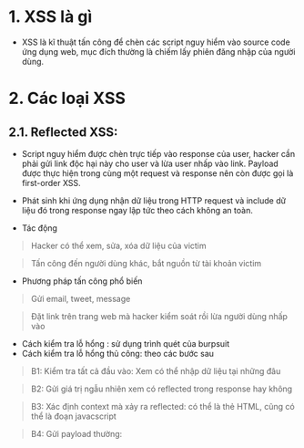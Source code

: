 # 1. XSS là gì
+ XSS là kĩ thuật tấn công để chèn các script nguy hiểm vào source code ứng dụng web, mục đích thường là chiếm lấy phiên đăng nhập của người dùng.
# 2. Các loại XSS

## 2.1. Reflected XSS: 
+ Script nguy hiểm được chèn trực tiếp vào response của user, hacker cần phải gửi link độc hại này cho user và lừa user nhấp vào link. Payload được thực hiện trong cùng một request và response nên còn được gọi là first-order XSS.
+ Phát sinh khi ứng dụng nhận dữ liệu trong HTTP request và include dữ liệu đó trong response ngay lập tức theo cách không an toàn.

+ Tác động
> Hacker có thể xem, sửa, xóa dữ liệu của victim

> Tấn công đến người dùng khác, bắt nguồn từ tài khoản victim

+ Phương pháp tấn công phổ biến
> Gửi email, tweet, message

> Đặt link trên trang web mà hacker kiểm soát rồi lừa người dùng nhấp vào

+ Cách kiểm tra lỗ hổng : sử dụng trình quét của burpsuit
+ Cách kiểm tra lỗ hổng thủ công: theo các bước sau
> B1: Kiểm tra tất cả đầu vào: Xem có thể nhập dữ liệu tại những đâu

> B2: Gửi giá trị ngẫu nhiên xem có reflected trong response hay không

> B3: Xác định context mà xảy ra reflected: có thể là thẻ HTML, cũng có thể là đoạn javacscript

> B4: Gửi payload thường: <script> alert()</script
  
> B5: Gửi các payload thay thế tương đương

> B6: Nếu tìm thấy payload hoạt động, thử test trên browser

+ Sự khác nhau giữa Reflect XSS và Store XSS: Reflect XSS ứng dụng lấy input từ HTTP request và nhúng input đó vào response ngay lập tức theo 1 cách không an toàn(không mã hóa, làm sạch gì cả). Store XSS ứng dụng store input đó và nhúng vào response sau.
+ Self XSS: chỉ được kích hoạt khi nạn nhân dán XSS payload trên chính browser của họ. Về cơ bản nó giống như một cuộc tấn công kĩ nghệ xã hội.

+ XSS context: Bao gồm (trong thẻ html, trong attribute thẻ html, trong js, trong js template literal)
> Vị trí trong phản hồi xuất hiện dữ liệu có thể kiểm soát của kẻ tấn công

> Mọi xác thực đầu vào hoặc quá trình xử lý khác đang được ứng dụng thực hiện trên dữ liệu đó.

### 2.1.1 Bài tập
+ Một số bài như **Reflected XSS into HTML context with most tags and attributes blocked**, **Reflected XSS into HTML context with all tags blocked except custom ones** yêu cầu phải sử dụng Burp Intruder để tìm kiếm tag, attribute và event không bị chặn, dữ liệu tên các thẻ nằm ở **XSS Cheat Sheet** của Portswwiger
+ Đôi khi một số trang chỉ cho phép up ảnh .jpg hoặc .png vẫn có thể cho phép sử dụng ảnh svg
+ Nếu như XSS context nằm trong thuộc tính href của thẻ neo, sử dụng giao thức giả javascript
![image](https://user-images.githubusercontent.com/97771705/216812102-15dcfd66-b802-46ec-80ff-61a4e0267e79.png)
+ Một số thẻ bị mã hóa dấu ngoặc nhọn hoặc những thẻ không tự động kích hoạt event như canonical tags vẫn cho phép thêm attribute, khi đó ta sử dụng attribute accesskey để kích hoạt event.
+ Khi XSS context tại JS, có thể sử dụng phương terminaling script(đóng script và thực thi),break out JS string(tạm thời thoát ra khỏi JS string để thực thi), mã hóa HTML hoặc sử dụng template literal JS (``)
+ Khi XSS context tại JS template literal, không cần phải terminal script, chỉ cần sd cú pháp ${...}

### 2.1.2 Một số thẻ, event đáng chú ý
+ Object Location : được sử dụng để lấy địa chỉ
 trang hiện tại
+ Event onfocus: xảy ra khi một phần tử được lấy tiêu điểm, cần sự kích hoạt của người dùng như click chuột hoặc nhấn tab
![image](https://user-images.githubusercontent.com/97771705/216810811-2c7ba076-66e1-49b7-a915-a799194649ce.png)
+ Event onblur: xảy ra khi 1 phần tử mất tiêu điểm
+ ![image](https://user-images.githubusercontent.com/97771705/216810884-04788f18-0e81-44ae-91be-3f261cfa48b1.png)
+ Attribute tabindex: chỉ định thứ tự tab của một phần tử ,cho phép developer làm cho các HTML elements có thể được đặt focus
+ Thẻ <svg: là thẻ sử dụng XML,miêu tả các hình ảnh đồ họa vector dạng 2 chiều, hoạt hình và tĩnh.
+ Canonical URL (hay còn gọi là Rel Canonical) là thành phần HTML nhằm khai báo URL gốc của trang bị trùng lặp nội dung với công cụ tìm kiếm. Sử dụng thẻ Canonical trong trường hợp nội dung bị Duplicate hoặc giống nhau trên nhiều URL.
+ Attribute accesskey: chỉ định một phím tắt để active/focus một phần tử.
+ Template literal JS: là các chuỗi ký tự cho phép các biểu thức JavaScript được nhúng. Các biểu thức nhúng thường được nối vào văn bản xung quanh và được xác định bằng ${...}
## 2.2. Stored XSS: 
+ Hacker chèn script nguy hiểm vào trang web lỗi, script sẽ được lưu lại trong ứng dụng web. Bất cứ khi nào user truy cập vào trang web có chứa đoạn script đó, script sẽ được thực thi. Chính vì attack xảy ra qua 2 bước như vậy nên loại này còn được gọi là second-order XSS.
+ Store XSS chỉ cần lưu script trên app và ngồi đợi user truy cập.
+ Store XSS chỉ ảnh hướng đến người dùng đã login 

## 2.3. DOM based XSS: 
+ Khá giống với Reflected XSS, tuy nhiên script của hacker sẽ không được nhúng trực tiếp vào ứng dụng web mà thông qua DOM (Document Object Model) và không giống như 2 loại XSS trên, mã độc sẽ được thực thi ngay khi xử lý phía client mà không thông qua server.
+ Các lỗ hổng XSS dựa trên DOM thường phát sinh khi JavaScript lấy dữ liệu từ một source có thể kiểm soát được của kẻ tấn công, chẳng hạn như URL và chuyển dữ liệu đó tới phần sink hỗ trợ thực thi mã động, chẳng hạn như eval()hoặc innerHTML

### 2.3.1. Bài tập

### 2.3.2 Thuật ngữ 

+ Source là thuộc tính JavaScript chấp nhận dữ liệu có khả năng bị kẻ tấn công kiểm soát. VD URL, attribute location, database....
+ Sink là một hàm JavaScript hoặc đối tượng DOM nguy hiểm tiềm ẩn có thể gây ra các tác động không mong muốn nếu dữ liệu do kẻ tấn công kiểm soát được chuyển đến nó. VD eval(), document.body.innerHTML, postMessage,document.write, document.domain...

# 3. Một số cách bypass

+ Thay đổi chữ hoa thường. VD: <script -> <ScRipt , <SCRIPT hoặc nhiều mẫu khác
+ Thay đổi thẻ: có rất nhiều thẻ thực thi được javascript, tham khảo trên github https://github.com/swisskyrepo/PayloadsAllTheThings

# 4. Exploit XSS
+ Steel cookie 
  ![image](https://user-images.githubusercontent.com/97771705/216878473-dda56192-401b-433c-9ce2-caa91fd3f809.png)
+ Steel password
+ Khai thác XSS để thực hiện CSRF
  ![image](https://user-images.githubusercontent.com/97771705/216879037-4b306939-961a-49ad-9ce7-a4bd3404a21f.png)
# 5. More
  https://portswigger.net/web-security/cross-site-scripting/dangling-markup
  https://portswigger.net/web-security/cross-site-scripting/contexts/client-side-template-injection
+ Sandbox là một kỹ thuật giúp cô lập các ứng dụng, giúp bảo vệ và không cho các phần mềm độc hại xâm nhập vào máy tính, điện thoại để hạn chế hỏng hệ thống máy hoặc rò rỉ các thông tin cá nhân.Sandbox sẽ giới hạn chức năng của một đoạn mã nào đó và cấp quyền cho chúng chỉ được hiện một số chức năng nhất định, không cho nó thực hiện những chức năng khác gây nguy hại đến máy tính của bạn. 
+ Kỹ thuật khi XSS without HTML: Client-side template injection :Xảy ra khi app nhúng template framework của client vào web. Khi nhúng sẽ thực thi tất cả các template, kể cả template độc hại
# 6. Cách ngăn chặn
+ Lọc dữ liệu đầu vào
+ Mã hóa dữ liệu đầu ra
+ Lập whitelist
+ Sử dụng template engine
+ Trong PHP: sử dụng hàm htmlentites, hàm jsescape 
+ How to prevent XSS client-side in JavaScript: tự tạo bộ encode HTML
+ Sử dụng CSP: CSP là một cơ chế bảo mật của trình duyệt nhằm giảm thiểu XSS và một số cuộc tấn công khác. Nó hoạt động bằng cách hạn chế các tài nguyên (chẳng hạn như script và image) mà một trang có thể load và hạn chế liệu một trang có thể frame bởi các trang khác hay không.
 Để kích hoạt CSP, một respone cần bao gồm HTTP response header Content-Security-Policy
![image](https://user-images.githubusercontent.com/97771705/216882445-4562a070-81e8-4703-a063-c465e480cb6c.png)
![image](https://user-images.githubusercontent.com/97771705/216882477-18c020ee-1e3a-45bb-9f29-4ed511436787.png)
![image](https://user-images.githubusercontent.com/97771705/216882498-e0de4b67-3ffd-49b6-a0f0-399a7311a41c.png)

  
 
  
